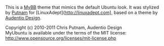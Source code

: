 This is a [MyBB](http://mybb.com) theme that mimics the default Ubuntu look. It was stylized by [Putnam](http://github.com/Putnam) for [LinuxAdept](http://linuxadept.com], based on a theme by [Audentio Design](http://audentiodesign.com).

Copyright (c) 2010-2011 Chris Putnam, Audentio Design  
MyUbuntu is available under the terms of the MIT license: http://www.opensource.org/licenses/mit-license.php
